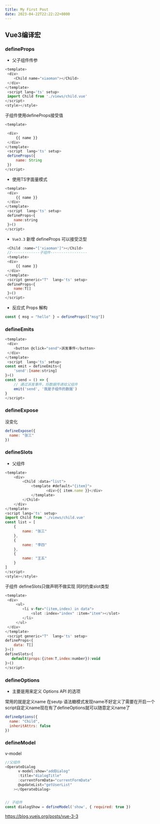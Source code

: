 ```yaml
---
title: My First Post
date: 2023-04-22T22:22:22+0800
---
```


## Vue3编译宏

### defineProps

- 父子组件传参

```js title="..."
<template>
 <div>
    <Child name="xiaoman"></Child>
 </div>
</template>
 <script lang='ts' setup>
 import Child from './views/child.vue'
</script>
<style></style>
```

子组件使用defineProps接受值

```js
<template>

 <div>
     {{ name }}
 </div>
</template>
 <script  lang='ts' setup>
 defineProps({
     name: String
 })
</script>
```

- 使用TS字面量模式

```js
<template>
 <div>
     {{ name }}
 </div>
</template>
 <script  lang='ts' setup>
 defineProps<{
    name:string
 }>()
</script>
```

- `Vue3.3` 新增 defineProps 可以接受泛型

```js
 <Child :name="['xiaoman']"></Child>
 //-------------子组件-----------------
 <template>
 <div>
     {{ name }}
 </div>
</template>
 <script generic="T"  lang='ts' setup>
 defineProps<{
    name:T[]
 }>()
</script>
```

- 反应式 Props 解构

```js
const { msg = "hello" } = defineProps(["msg"])
```

### defineEmits

```js
<template>
 <div>
    <button @click="send">派发事件</button>
 </div>
</template>
 <script  lang='ts' setup>
const emit = defineEmits<{
    'send':[name:string]
}>()
const send = () => {
    // 通过派发事件，将数据传递给父组件
    emit('send', '我是子组件的数据')
}
</script>
```

### defineExpose

没变化

```js
defineExpose({
  name: "张三"
})
```

### defineSlots

- 父组件

```js
<template>
    <div>
        <Child :data="list">
            <template #default="{item}">
                   <div>{{ item.name }}</div>
            </template>
        </Child>
    </div>
</template>
<script lang='ts' setup>
import Child from './views/child.vue'
const list = [
    {
        name: "张三"
    },
    {
        name: "李四"
    },
    {
        name: "王五"
    }
]
</script>
<style></style>
```

子组件 defineSlots只做声明不做实现 同时约束slot类型

```js
<template>
 <div>
     <ul>
        <li v-for="(item,index) in data">
            <slot :index="index" :item="item"></slot>
        </li>
     </ul>
 </div>
</template>
 <script generic="T"  lang='ts' setup>
defineProps<{
    data: T[]
}>()
defineSlots<{
   default(props:{item:T,index:number}):void
}>()
</script>
```

### defineOptions

- 主要是用来定义 Options API 的选项

常用的就是定义name 在seutp 语法糖模式发现name不好定义了需要在开启一个script自定义name现在有了defineOptions就可以随意定义name了

```js
defineOptions({
  name: "Child",
  inheritAttrs: false
})
```

### defineModel

v-model

```js
//父组件
<OperateDialog
      v-model:show="addDialog"
      :title="dialogTitle"
      :currentFormData="currentFormData"
      @updateList="getUserList"
    ></OperateDialog>


// 子组件
const dialogShow = defineModel('show', { required: true })
```

https://blog.vuejs.org/posts/vue-3-3
